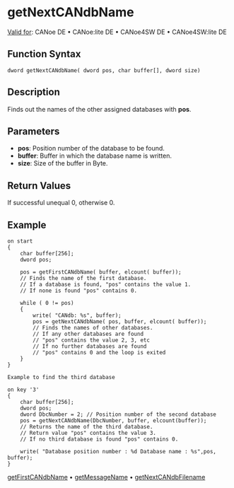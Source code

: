 # getNextCANdbName

[Valid for](../../../Shared/FeatureAvailability.md): CANoe DE • CANoe:lite DE • CANoe4SW DE • CANoe4SW:lite DE

## Function Syntax

```
dword getNextCANdbName( dword pos, char buffer[], dword size)
```

## Description

Finds out the names of the other assigned databases with **pos**.

## Parameters

- **pos**: Position number of the database to be found.
- **buffer**: Buffer in which the database name is written.
- **size**: Size of the buffer in Byte.

## Return Values

If successful unequal 0, otherwise 0.

## Example

```plaintext
on start
{
    char buffer[256];
    dword pos;

    pos = getFirstCANdbName( buffer, elcount( buffer));
    // Finds the name of the first database.
    // If a database is found, "pos" contains the value 1.
    // If none is found "pos" contains 0.

    while ( 0 != pos)
    {
        write( "CANdb: %s", buffer);
        pos = getNextCANdbName( pos, buffer, elcount( buffer));
        // Finds the names of other databases.
        // If any other databases are found
        // "pos" contains the value 2, 3, etc
        // If no further databases are found
        // "pos" contains 0 and the loop is exited
    }
}

Example to find the third database

on key '3'
{
    char buffer[256];
    dword pos;
    dword DbcNumber = 2; // Position number of the second database
    pos = getNextCANdbName(DbcNumber, buffer, elcount(buffer));
    // Returns the name of the third database.
    // Return value "pos" contains the value 3.
    // If no third database is found "pos" contains 0.

    write( "Database position number : %d Database name : %s",pos, buffer);
}
```

[getFirstCANdbName](CAPLfunctionGetFirstCANdbName.md) • [getMessageName](CAPLfunctionGetMessageName.md) • [getNextCANdbFilename](CAPLfunctionGetNextCANdbFileName.md)

